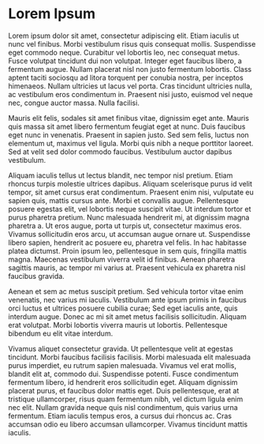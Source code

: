 # Lorem Ipsum

Lorem ipsum dolor sit amet, consectetur adipiscing elit. Etiam iaculis ut nunc vel finibus. Morbi vestibulum risus quis consequat mollis. Suspendisse eget commodo neque. Curabitur vel lobortis leo, nec consequat metus. Fusce volutpat tincidunt dui non volutpat. Integer eget faucibus libero, a fermentum augue. Nullam placerat nisl non justo fermentum lobortis. Class aptent taciti sociosqu ad litora torquent per conubia nostra, per inceptos himenaeos. Nullam ultricies ut lacus vel porta. Cras tincidunt ultricies nulla, ac vestibulum eros condimentum in. Praesent nisi justo, euismod vel neque nec, congue auctor massa. Nulla facilisi.

Mauris elit felis, sodales sit amet finibus vitae, dignissim eget ante. Mauris quis massa sit amet libero fermentum feugiat eget at nunc. Duis faucibus eget nunc in venenatis. Praesent in sapien justo. Sed sem felis, luctus non elementum ut, maximus vel ligula. Morbi quis nibh a neque porttitor laoreet. Sed at velit sed dolor commodo faucibus. Vestibulum auctor dapibus vestibulum.

Aliquam iaculis tellus ut lectus blandit, nec tempor nisl pretium. Etiam rhoncus turpis molestie ultrices dapibus. Aliquam scelerisque purus id velit tempor, sit amet cursus erat condimentum. Praesent enim nisi, vulputate eu sapien quis, mattis cursus ante. Morbi et convallis augue. Pellentesque posuere egestas elit, vel lobortis neque suscipit vitae. Ut interdum tortor et purus pharetra pretium. Nunc malesuada hendrerit mi, at dignissim magna pharetra a. Ut eros augue, porta ut turpis ut, consectetur maximus eros. Vivamus sollicitudin eros arcu, ut accumsan augue ornare ut. Suspendisse libero sapien, hendrerit ac posuere eu, pharetra vel felis. In hac habitasse platea dictumst. Proin ipsum leo, pellentesque in sem quis, fringilla mattis magna. Maecenas vestibulum viverra velit id finibus. Aenean pharetra sagittis mauris, ac tempor mi varius at. Praesent vehicula ex pharetra nisl faucibus gravida.

Aenean et sem ac metus suscipit pretium. Sed vehicula tortor vitae enim venenatis, nec varius mi iaculis. Vestibulum ante ipsum primis in faucibus orci luctus et ultrices posuere cubilia curae; Sed eget iaculis ante, quis interdum augue. Donec ac mi sit amet metus facilisis sollicitudin. Aliquam erat volutpat. Morbi lobortis viverra mauris ut lobortis. Pellentesque bibendum eu elit vitae interdum.

Vivamus aliquet consectetur gravida. Ut pellentesque velit at egestas tincidunt. Morbi faucibus facilisis facilisis. Morbi malesuada elit malesuada purus imperdiet, eu rutrum sapien malesuada. Vivamus vel erat mollis, blandit elit at, commodo dui. Suspendisse potenti. Fusce condimentum fermentum libero, id hendrerit eros sollicitudin eget. Aliquam dignissim placerat purus, et faucibus dolor mattis eget. Duis pellentesque, erat at tristique ullamcorper, risus quam fermentum nibh, vel dictum ligula enim nec elit. Nullam gravida neque quis nisl condimentum, quis varius urna fermentum. Etiam iaculis tempus eros, a cursus dui rhoncus ac. Cras accumsan odio eu libero accumsan ullamcorper. Vivamus tincidunt mattis iaculis.
